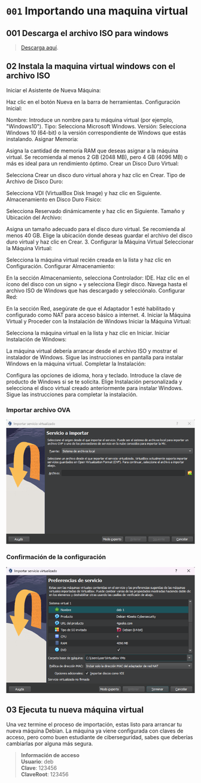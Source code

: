 # `001` Importando una maquina virtual

## 001 Descarga el archivo ISO para windows

 > [Descarga aquí](https://storage.googleapis.com/breathecode/virtualbox/deb.ova).

## 02 Instala la maquina virtual windows con el archivo ISO

Iniciar el Asistente de Nueva Máquina:

Haz clic en el botón Nueva en la barra de herramientas.
Configuración Inicial:

Nombre: Introduce un nombre para tu máquina virtual (por ejemplo, "Windows10").
Tipo: Selecciona Microsoft Windows.
Versión: Selecciona Windows 10 (64-bit) o la versión correspondiente de Windows que estás instalando.
Asignar Memoria:

Asigna la cantidad de memoria RAM que deseas asignar a la máquina virtual. Se recomienda al menos 2 GB (2048 MB), pero 4 GB (4096 MB) o más es ideal para un rendimiento óptimo.
Crear un Disco Duro Virtual:

Selecciona Crear un disco duro virtual ahora y haz clic en Crear.
Tipo de Archivo de Disco Duro:

Selecciona VDI (VirtualBox Disk Image) y haz clic en Siguiente.
Almacenamiento en Disco Duro Físico:

Selecciona Reservado dinámicamente y haz clic en Siguiente.
Tamaño y Ubicación del Archivo:

Asigna un tamaño adecuado para el disco duro virtual. Se recomienda al menos 40 GB.
Elige la ubicación donde deseas guardar el archivo del disco duro virtual y haz clic en Crear.
3. Configurar la Máquina Virtual
Seleccionar la Máquina Virtual:

Selecciona la máquina virtual recién creada en la lista y haz clic en Configuración.
Configurar Almacenamiento:

En la sección Almacenamiento, selecciona Controlador: IDE.
Haz clic en el ícono del disco con un signo + y selecciona Elegir disco.
Navega hasta el archivo ISO de Windows que has descargado y selecciónalo.
Configurar Red:

En la sección Red, asegúrate de que el Adaptador 1 esté habilitado y configurado como NAT para acceso básico a internet.
4. Iniciar la Máquina Virtual y Proceder con la Instalación de Windows
Iniciar la Máquina Virtual:

Selecciona la máquina virtual en la lista y haz clic en Iniciar.
Iniciar Instalación de Windows:

La máquina virtual debería arrancar desde el archivo ISO y mostrar el instalador de Windows.
Sigue las instrucciones en pantalla para instalar Windows en la máquina virtual.
Completar la Instalación:

Configura las opciones de idioma, hora y teclado.
Introduce la clave de producto de Windows si se te solicita.
Elige Instalación personalizada y selecciona el disco virtual creado anteriormente para instalar Windows.
Sigue las instrucciones para completar la instalación.
### Importar archivo OVA

![Importación de archivo ova en VirtualBox](../../.learn/assets/vbox-import-select-ova.png)

### Confirmación de la configuración

![Confirmación de configuración de maquina virtual importada](../../.learn/assets/vbox-import-confirm.png)

## 03 Ejecuta tu nueva máquina virtual

Una vez termine el proceso de importación, estas listo para arrancar tu nueva máquina Debian. La máquina ya viene configurada con claves de acceso, pero como buen estudiante de ciberseguridad, sabes que deberías cambiarlas por alguna más segura.

> **Información de acceso**<br>
**Usuario**: deb<br>
**Clave**: 123456<br>
**ClaveRoot**: 123456
